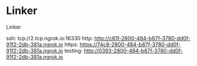 # Linker
Linker

ssh: tcp://2.tcp.ngrok.io:16330 
http: http://c61f-2800-484-b87f-3780-dd0f-91f2-2db-381a.ngrok.io 
https: https://74c8-2800-484-b87f-3780-dd0f-91f2-2db-381a.ngrok.io 
testing: http://0393-2800-484-b87f-3780-dd0f-91f2-2db-381a.ngrok.io 